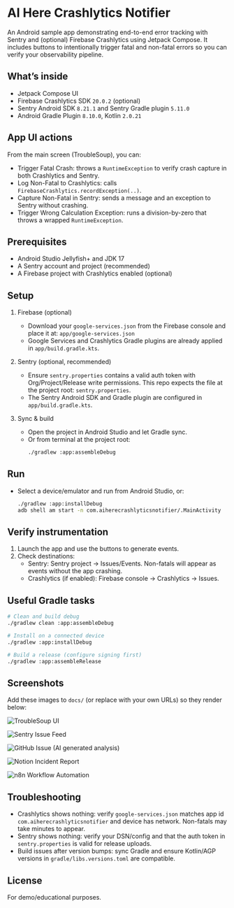# AI Here Crashlytics Notifier

An Android sample app demonstrating end-to-end error tracking with Sentry and (optional) Firebase Crashlytics using Jetpack Compose. It includes buttons to intentionally trigger fatal and non-fatal errors so you can verify your observability pipeline.

## What’s inside
- Jetpack Compose UI
- Firebase Crashlytics SDK `20.0.2` (optional)
- Sentry Android SDK `8.21.1` and Sentry Gradle plugin `5.11.0`
- Android Gradle Plugin `8.10.0`, Kotlin `2.0.21`

## App UI actions
From the main screen (TroubleSoup), you can:
- Trigger Fatal Crash: throws a `RuntimeException` to verify crash capture in both Crashlytics and Sentry.
- Log Non-Fatal to Crashlytics: calls `FirebaseCrashlytics.recordException(..)`.
- Capture Non-Fatal in Sentry: sends a message and an exception to Sentry without crashing.
- Trigger Wrong Calculation Exception: runs a division-by-zero that throws a wrapped `RuntimeException`.

## Prerequisites
- Android Studio Jellyfish+ and JDK 17
- A Sentry account and project (recommended)
- A Firebase project with Crashlytics enabled (optional)

## Setup
1) Firebase (optional)
   - Download your `google-services.json` from the Firebase console and place it at:
     `app/google-services.json`
   - Google Services and Crashlytics Gradle plugins are already applied in `app/build.gradle.kts`.

2) Sentry (optional, recommended)
   - Ensure `sentry.properties` contains a valid auth token with Org/Project/Release write permissions. This repo expects the file at the project root: `sentry.properties`.
   - The Sentry Android SDK and Gradle plugin are configured in `app/build.gradle.kts`.

3) Sync & build
   - Open the project in Android Studio and let Gradle sync.
   - Or from terminal at the project root:
     ```bash
     ./gradlew :app:assembleDebug
     ```

## Run
- Select a device/emulator and run from Android Studio, or:
  ```bash
  ./gradlew :app:installDebug
  adb shell am start -n com.aiherecrashlyticsnotifier/.MainActivity
  ```

## Verify instrumentation
1) Launch the app and use the buttons to generate events.
2) Check destinations:
   - Sentry: Sentry project → Issues/Events. Non-fatals will appear as events without the app crashing.
   - Crashlytics (if enabled): Firebase console → Crashlytics → Issues.


## Useful Gradle tasks
```bash
# Clean and build debug
./gradlew clean :app:assembleDebug

# Install on a connected device
./gradlew :app:installDebug

# Build a release (configure signing first)
./gradlew :app:assembleRelease
```

## Screenshots
Add these images to `docs/` (or replace with your own URLs) so they render below:

![TroubleSoup UI](docs/app-ui.png)

![Sentry Issue Feed](docs/sentry-issue.png)

![GitHub Issue (AI generated analysis)](docs/github-issue.png)

![Notion Incident Report](docs/notion-incident.png)

![n8n Workflow Automation](docs/n8n-workflow.png)

## Troubleshooting
- Crashlytics shows nothing: verify `google-services.json` matches app id `com.aiherecrashlyticsnotifier` and device has network. Non-fatals may take minutes to appear.
- Sentry shows nothing: verify your DSN/config and that the auth token in `sentry.properties` is valid for release uploads.
- Build issues after version bumps: sync Gradle and ensure Kotlin/AGP versions in `gradle/libs.versions.toml` are compatible.

## License
For demo/educational purposes.


